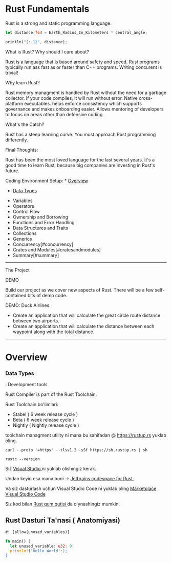 # Rust Fundamentals

Rust is a strong and static programming language.

```Rust
let distance:f64 = Earth_Radius_In_Kilometers * central_angle;
```

```Rust
println("{:.1}", distance);
```
What is Rust? Why should I care about?

Rust is a language that is based around safety and speed. Rust programs typically run ass fast as or faster than C++ programs. Writing concurent is trivial!


Why learn Rust?


Rust memory managment is handled by Rust without the need for a garbage collector. If your code compiles, it will run without error. Native cross-platform executables. helps enforce consistency which supports governance and makes onboarding easier. Allows mentoring of developers to focus on areas other than defensive coding.


What's the Catch?

Rust has a steep learning curve. You must approach Rust programming differently.

Final Thoughts:

Rust has been the most loved language for the last several years. It's a good time to learn Rust, because big companies are investing in Rust's future.


Coding Environment Setup: * [Overview](#overview)



* [Data Types](#datatypes)
- Variables
- Operators
- Control Flow
- Ownership and Borrowing
- Functions and Error Handling
- Data Structures and Traits
- Collections
- Generics
- Concurrency[#concurrency]
- Crates and Modules[#cratesandmodules]
- Summary[#summary]

---------------------------------------


The Project

DEMO

Build our project as we cover new aspects of Rust. There will be a few self-contained bits of demo code.

DEMO: Duck Airlines.

- Create an application that will calculate the great circle route distance between two airports.
- Create an application that will calculate the distance between each waypoint along with the total distance.

----------------------------------------

# Overview 

### <a id="datatypes"></a>Data Types


: Development tools

Rust Compiler is part of the Rust Toolchain.

Rust Toolchain bo'limlari: 
- Stabel ( 6 week release cycle )
- Beta ( 6 week release cycle )
- Nightly ( Nightly release cycle )

toolchain managment utility ni mana bu sahifadan @ https://rustup.rs yuklab oling.

`curl --proto '=https' --tlsv1.2 -sSf https://sh.rustup.rs | sh`

`rustc --version`

Siz <a href="https://visualstudio.microsoft.com/visual-cpp-build-tools/"> Visual Studio </a> ni yuklab olishingiz kerak.

Undan keyin esa mana buni -> <a href="https://www.jetbrains.com/idea/download/"> Jetbrains codespace for Rust </a>.

Va siz dasturlash uchun Visual Studio Code ni yuklab oling <a href="https://marketplace.visualstudio.com/"> Marketplace Visual Studio Code </a>

Siz kod bilan <a href="https://play.rust-lang.org"> Rust qum qutisi </a> da o'ynashingiz mumkin.

## Rust Dasturi Ta'nasi ( Anatomiyasi)

```Rust
#! [allow(unused_variables)]

fn main() {
  let unused_variable: u32: 0;
  println!("Hello World!:); 
}
```

